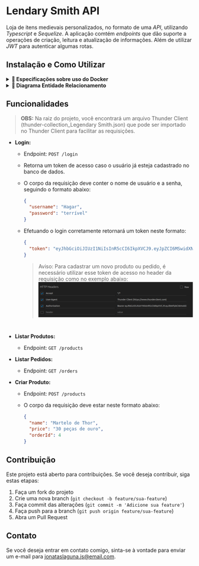 # Lendary Smith API

Loja de itens medievais personalizados, no formato de uma _API_, utilizando _Typescript_ e _Sequelize_. A aplicação comtém _endpoints_ que dão suporte a operações de criação, leitura e atualização de informações. Além de utilizar _JWT_ para autenticar algumas rotas.

## Instalação e Como Utilizar

<details>
  <summary><strong>🐳 Especificações sobre uso do Docker</strong></summary>

#### Após clonar o repositório, navegue até a raíz do projeto e instale as dependências com o comando:

```bash
npm install
```

> Rode os serviços `app-trybesmith` e `db` com o comando `docker-compose up -d --build`.

- Lembre-se de parar o `mysql` se estiver usando localmente na porta padrão (`3306`), ou adapte, caso queria fazer uso da aplicação em containers
- Esses serviços irão inicializar um container chamado `trybesmith_api` e outro chamado `trybesmith_db`.
- A partir daqui você pode rodar o container `trybesmith_api` via CLI ou abri-lo no VS Code.

  > Rode o comando `npm run db:reset` (este comando vai funcionar somente após a criação do tipos solicitados no requisito) para criar o banco de dados, as tabelas que serão utilizadas e populá-las.

  > Use o comando `docker exec -it trybesmith_api bash` para entrar no container.

  - Ele te dará acesso ao terminal interativo do container criado pelo compose, que está rodando em segundo plano.

- Para visualizar o logs do nodemon em seu terminal use os seguintes comandos:

  > `docker ps`: para visualizar os containers ativos e pegar o `CONTAINER ID`;

  > `docker logs -f <id_do_container>`: para visualizar os logs do seu servidor com nodemon;

</details>

<details>
  <summary><strong>🎲 Diagrama Entidade Relacionamento</strong></summary>
  O banco de dados do projeto segue a estrutura abaixo:

  <img src="images/diagram-der.png" height="200px" />

  O banco contém três tabelas: pessoas usuárias (`users`), produtos (`products`) e pedidos (`orders`).

</details>

## Funcionalidades

> <strong>OBS:</strong> Na raiz do projeto, você encontrará um arquivo Thunder Client (thunder-collection_Legendary Smith.json) que pode ser importado no Thunder Client para facilitar as requisições.

- **Login:**

  - Endpoint: `POST /login`
  - Retorna um token de acesso caso o usuário já esteja cadastrado no banco de dados.
  - O corpo da requisição deve conter o nome de usuário e a senha, seguindo o formato abaixo:

     ```json
    {
       "username": "Hagar",
       "password": "terrível"
    }
    ```
  - Efetuando o login corretamente retornará um token neste formato:
  
    ```json
    {
      "token": "eyJhbGciOiJIUzI1NiIsInR5cCI6IkpXVCJ9.eyJpZCI6MSwidXNlcm5hbWUiOiJIYWdhciIsImlhdCI6MTcwMzAwMzQ2NX0.j8Qo_KM8MfqJW-3U71RsMri13uUnplZMmvwEc_ARL9c"
    }
    ```

    > Aviso: Para cadastrar um novo produto ou pedido, é necessário utilizar esse token de acesso no header da requisição como no exemplo abaixo: </br>
     ![DER](./public/header-auth.png)

#

- **Listar Produtos:**

  - Endpoint: `GET /products`

- **Listar Pedidos:**
  - Endpoint: `GET /orders`

- **Criar Produto:**
  - Endpoint: `POST /products`
  - O corpo da requisição deve estar neste formato abaixo:
  
     ```json
     {
       "name": "Martelo de Thor",
       "price": "30 peças de ouro",
       "orderId": 4
    }
    ```
<!-- - **Criar Pedido:**  

  - Endpoint: `POST /orders`
  - O corpo da requisição deve estar neste formato abaixo:
  
     ```json
     {
       "productIds": [1, 2],
       "userId": 1
    }
    ``` -->

## Contribuição

Este projeto está aberto para contribuições. Se você deseja contribuir, siga estas etapas:

1. Faça um fork do projeto
2. Crie uma nova branch (`git checkout -b feature/sua-feature`)
3. Faça commit das alterações (`git commit -m 'Adicione sua feature'`)
4. Faça push para a branch (`git push origin feature/sua-feature`)
5. Abra um Pull Request

## Contato

Se você deseja entrar em contato comigo, sinta-se à vontade para enviar um e-mail para [jonataslaguna.js@email.com](mailto:jonataslaguna.js@email.com).